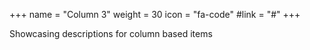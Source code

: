 +++
  name = "Column 3"
  weight = 30
  icon = "fa-code"
  #link = "#"
+++
 
Showcasing descriptions for column based items
